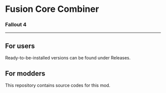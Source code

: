 # Fusion Core Combiner
### Fallout 4

---

## For users
Ready-to-be-installed versions can be found under Releases.

## For modders
This repository contains source codes for this mod.
